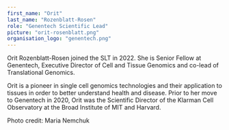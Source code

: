 ```yaml
---
first_name: "Orit"
last_name: "Rozenblatt-Rosen"
role: "Genentech Scientific Lead"
picture: "orit-rosenblatt.png"
organisation_logo: "genentech.png"
---
```

Orit Rozenblatt-Rosen joined the SLT in 2022. She is Senior Fellow at Genentech, Executive Director of Cell and Tissue Genomics and co-lead of Translational Genomics.

Orit is a pioneer in single cell genomics technologies and their application to tissues in order to better understand health and disease. Prior to her move to Genentech in 2020, Orit was the Scientific Director of the Klarman Cell Observatory at the Broad Institute of MIT and Harvard.

Photo credit: Maria Nemchuk
